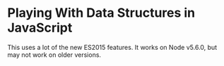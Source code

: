 # Playing With Data Structures in JavaScript

This uses a lot of the new ES2015 features. It works on Node v5.6.0, but may not work on older versions.
